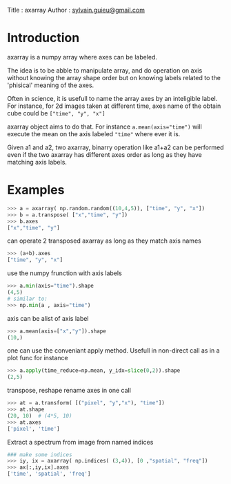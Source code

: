 Title : axarray 
Author : sylvain.guieu@gmail.com

# Introduction
axarray is a numpy array where axes can be labeled.

The idea is to be abble to manipulate array, and do operation on axis without knowing the array shape order but on knowing labels related to the 'phisical' meaning of the axes.

Often in science, it is usefull to name the array axes by an inteligible label. 
For instance, for 2d images taken at different time, axes name of the obtain cube could be `["time", "y", "x"]`


axarray object aims to do that. For instance `a.mean(axis="time")` will execute  the mean on the axis labeled `"time"` where ever it is.

Given a1 and a2, two axarray, binarry operation like a1+a2 can be performed even if the two axarray has different axes order as long as they have matching axis labels. 

# Examples 
```python
>>> a = axarray( np.random.random((10,4,5)), ["time", "y", "x"])
>>> b = a.transpose( ["x","time", "y"])
>>> b.axes
["x","time", "y"]
```

can operate 2 transposed axarray as long as they match axis names 
```python
>>> (a+b).axes
["time", "y", "x"]
```
use the numpy frunction with axis labels
```python
>>> a.min(axis="time").shape
(4,5) 
# similar to: 
>>> np.min(a , axis="time")
```

axis can be alist of axis label
```python        
>>> a.mean(axis=["x","y"]).shape
(10,)
```        
one can use the conveniant apply method. Usefull in non-direct call as in a plot func for instance  
```python
>>> a.apply(time_reduce=np.mean, y_idx=slice(0,2)).shape
(2,5)
```

transpose, reshape rename axes in one call 
```python
>>> at = a.transform( [("pixel", "y","x"), "time"])        
>>> at.shape
(20, 10)  # (4*5, 10)
>>> at.axes
['pixel', 'time']
```
Extract a spectrum from image from named indices 
```python
### make some indices 
>>> iy, ix = axarray( np.indices( (3,4)), [0 ,"spatial", "freq"])
>>> ax[:,iy,ix].axes
['time', 'spatial', 'freq']
```